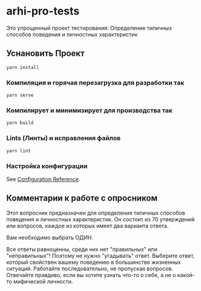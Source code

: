 # arhi-pro-tests

Это упрощенный проект тестирования:
Определение типичных способов поведения и личностных характеристик

## Уснановить Проект
```
yarn install
```

### Компиляция и горячая перезагрузка для разработки так
```
yarn serve
```

### Компилирует и минимизирует для производства так
```
yarn build
```

### Lints (Линты) и исправления файлов
```
yarn lint
```

### Настройка конфигурации
See [Configuration Reference](https://cli.vuejs.org/config/).


## Комментарии к работе с опросником

Этот вопросник предназначен для определения типичных способов поведения и личностных характеристик. Он состоит из 70 утверждений или вопросов, каждое из которых имеет два варианта ответа. 

Вам необходимо выбрать ОДИН. 

Все ответы равноценны, среди них нет "правильных" или "неправильных"! 
Поэтому не нужно "угадывать" ответ.
Выберите ответ, который свойствен вашему поведению в большинстве жизненных ситуаций.
Работайте последовательно, не пропуская вопросов.
Отвечайте правдиво, если вы хотите узнать что-то о себе, а не о какой-то мифической личности.
